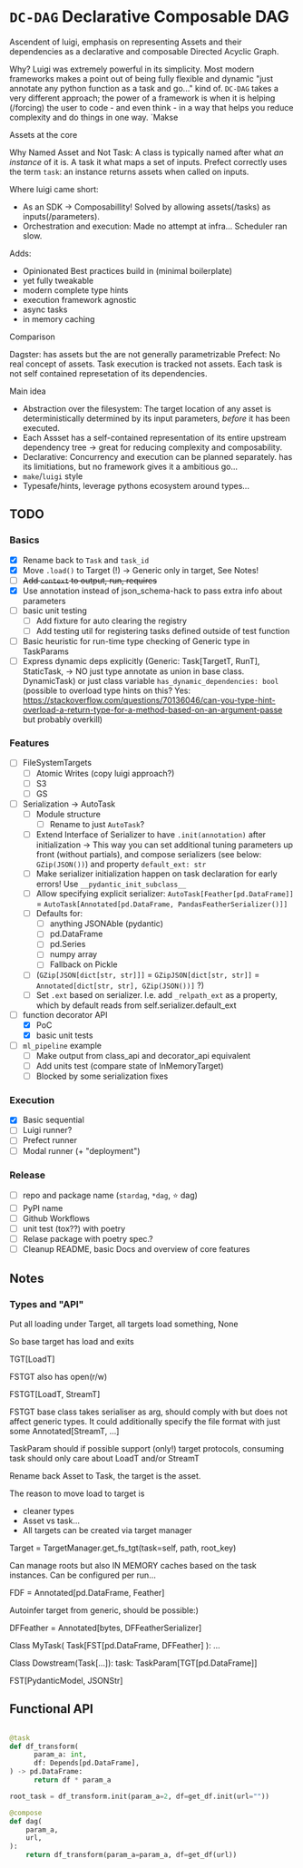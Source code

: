 # `DC-DAG` Declarative Composable DAG

Ascendent of luigi, emphasis on representing Assets and their dependencies as a declarative and composable Directed Acyclic Graph.

Why? Luigi was extremely powerful in its simplicity. Most modern frameworks makes a point out of being fully flexible and dynamic "just annotate any python function as a task and go..." kind of. `DC-DAG` takes a very different approach; the power of a framework is when it is helping (/forcing) the user to code - and even think - in a way that helps you reduce complexity and do things in one way. `Makse

Assets at the core

Why Named Asset and Not Task: A class is typically named after what _an instance_ of it is. A task it what maps a set of inputs. Prefect correctly uses the term `task`: an instance returns assets when called on inputs.

Where luigi came short:

- As an SDK -> Composabillity! Solved by allowing assets(/tasks) as inputs(/parameters).
- Orchestration and execution: Made no attempt at infra... Scheduler ran slow.

Adds:

- Opinionated Best practices build in (minimal boilerplate)
- yet fully tweakable
- modern complete type hints
- execution framework agnostic
- async tasks
- in memory caching

Comparison

Dagster: has assets but the are not generally parametrizable
Prefect: No real concept of assets. Task execution is tracked not assets. Each task is not self contained represetation of its dependencies.

Main idea

- Abstraction over the filesystem: The target location of any asset is deterministically determined by its input parameters, _before_ it has been executed.
- Each Assset has a self-contained representation of its entire upstream dependency tree -> great for reducing complexity and composability.
- Declarative: Concurrency and execution can be planned separately. has its limitiations, but no framework gives it a ambitious go...
- `make`/`luigi` style
- Typesafe/hints, leverage pythons ecosystem around types...

## TODO

### Basics

- [x] Rename back to `Task` and `task_id`
- [x] Move `.load()` to Target (!) -> Generic only in target, See Notes!
- [ ] ~~Add `context` to output, run, requires~~
- [x] Use annotation instead of json_schema-hack to pass extra info about parameters
- [ ] basic unit testing
  - [ ] Add fixture for auto clearing the registry
  - [ ] Add testing util for registering tasks defined outside of test function
- [ ] Basic heuristic for run-time type checking of Generic type in TaskParams
- [ ] Express dynamic deps explicitly (Generic: Task[TargetT, RunT], StaticTask, -> NO just type annotate as union in base class.
      DynamicTask) or just class variable `has_dynamic_dependencies: bool` (possible to
      overload type hints on this? Yes: <https://stackoverflow.com/questions/70136046/can-you-type-hint-overload-a-return-type-for-a-method-based-on-an-argument-passe>
      but probably overkill)

### Features

- [ ] FileSystemTargets
  - [ ] Atomic Writes (copy luigi approach?)
  - [ ] S3
  - [ ] GS
- [ ] Serialization -> AutoTask
  - [ ] Module structure
    - [ ] Rename to just `AutoTask`?
  - [ ] Extend Interface of Serializer to have `.init(annotation)` after initialization -> This way you can set additional tuning parameters up front (without partials), and compose serializers (see below: `GZip(JSON())`) and property `default_ext: str`
  - [ ] Make serializer initialization happen on task declaration for early errors! Use `__pydantic_init_subclass__`
  - [ ] Allow specifying explicit serializer: `AutoTask[Feather[pd.DataFrame]]` = `AutoTask[Annotated[pd.DataFrame, PandasFeatherSerializer()]]`
  - [ ] Defaults for:
    - [ ] anything JSONAble (pydantic)
    - [ ] pd.DataFrame
    - [ ] pd.Series
    - [ ] numpy array
    - [ ] Fallback on Pickle
  - [ ] (`GZip[JSON[dict[str, str]]]` = `GZipJSON[dict[str, str]]` = `Annotated[dict[str, str], GZip(JSON())]` ?)
  - [ ] Set `.ext` based on serializer. I.e. add `_relpath_ext` as a property, which by default reads from self.serializer.default_ext
- [ ] function decorator API
  - [x] PoC
  - [x] basic unit tests
- [ ] `ml_pipeline` example
  - [ ] Make output from class_api and decorator_api equivalent
  - [ ] Add units test (compare state of InMemoryTarget)
  - [ ] Blocked by some serialization fixes

### Execution

- [x] Basic sequential
- [ ] Luigi runner?
- [ ] Prefect runner
- [ ] Modal runner (+ "deployment")

### Release

- [ ] repo and package name (`stardag`, `*dag`, :star: dag)
- [ ] PyPI name
- [ ] Github Workflows
- [ ] unit test (tox??) with poetry
- [ ] Relase package with poetry spec.?
- [ ] Cleanup README, basic Docs and overview of core features

## Notes

### Types and "API"

Put all loading under Target, all targets load something, None

So base target has load and exits

TGT[LoadT]

FSTGT also has open(r/w)

FSTGT[LoadT, StreamT]

FSTGT base class takes serialiser as arg, should comply with but does not affect generic types. It could additionally specify the file format with just some Annotated[StreamT, …]

TaskParam should if possible support (only!) target protocols, consuming task should only care about LoadT and/or StreamT

Rename back Asset to Task, the target is the asset.

The reason to move load to target is

- cleaner types
- Asset vs task…
- All targets can be created via target manager

Target = TargetManager.get_fs_tgt(task=self, path, root_key)

Can manage roots but also IN MEMORY caches based on the task instances. Can be configured per run…

FDF = Annotated[pd.DataFrame, Feather]

Autoinfer target from generic, should be possible:)

DFFeather = Annotated[bytes, DFFeatherSerializer]

Class MyTask(
Task[FST[pd.DataFrame, DFFeather]
):
…

Class Dowstream(Task[…]):
task: TaskParam[TGT[pd.DataFrame]]

FST[PydanticModel, JSONStr]

## Functional API

```python

@task
def df_transform(
      param_a: int,
      df: Depends[pd.DataFrame],
) -> pd.DataFrame:
      return df * param_a

root_task = df_transform.init(param_a=2, df=get_df.init(url=""))

@compose
def dag(
    param_a,
    url,
):
    return df_transform(param_a=param_a, df=get_df(url))

```
